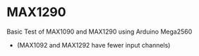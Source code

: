 # MAX1290
Basic Test of MAX1090 and MAX1290 using Arduino Mega2560
- (MAX1092 and MAX1292 have fewer input channels)

